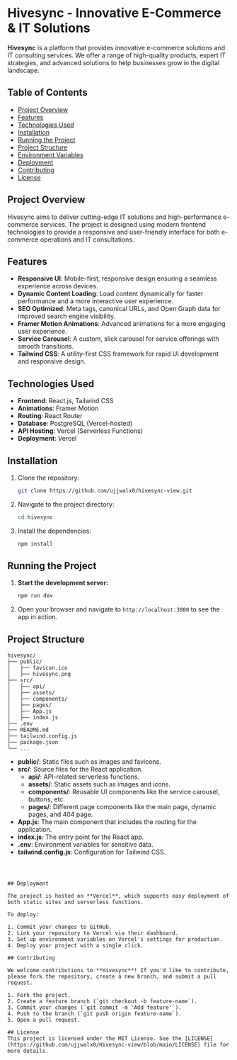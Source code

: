 

# Hivesync - Innovative E-Commerce & IT Solutions

**Hivesync** is a platform that provides innovative e-commerce solutions and IT consulting services. We offer a range of high-quality products, expert IT strategies, and advanced solutions to help businesses grow in the digital landscape.

## Table of Contents

- [Project Overview](#project-overview)
- [Features](#features)
- [Technologies Used](#technologies-used)
- [Installation](#installation)
- [Running the Project](#running-the-project)
- [Project Structure](#project-structure)
- [Environment Variables](#environment-variables)
- [Deployment](#deployment)
- [Contributing](#contributing)
- [License](#license)

## Project Overview

Hivesync aims to deliver cutting-edge IT solutions and high-performance e-commerce services. The project is designed using modern frontend technologies to provide a responsive and user-friendly interface for both e-commerce operations and IT consultations.

## Features

- **Responsive UI**: Mobile-first, responsive design ensuring a seamless experience across devices.
- **Dynamic Content Loading**: Load content dynamically for faster performance and a more interactive user experience.
- **SEO Optimized**: Meta tags, canonical URLs, and Open Graph data for improved search engine visibility.
- **Framer Motion Animations**: Advanced animations for a more engaging user experience.
- **Service Carousel**: A custom, slick carousel for service offerings with smooth transitions.
- **Tailwind CSS**: A utility-first CSS framework for rapid UI development and responsive design.

## Technologies Used

- **Frontend**: React.js, Tailwind CSS
- **Animations**: Framer Motion
- **Routing**: React Router
- **Database**: PostgreSQL (Vercel-hosted)
- **API Hosting**: Vercel (Serverless Functions)
- **Deployment**: Vercel

## Installation

1. Clone the repository:

   ```bash
   git clone https://github.com/ujjwalx0/hivesync-view.git
   ```

2. Navigate to the project directory:

   ```bash
   cd hivesync
   ```

3. Install the dependencies:

   ```bash
   npm install
   ```

## Running the Project

1. **Start the development server:**

   ```bash
   npm run dev
   ```

2. Open your browser and navigate to `http://localhost:3000` to see the app in action.

## Project Structure

```plaintext
hivesync/
├── public/
│   ├── favicon.ico
│   ├── hivesync.png
├── src/
│   ├── api/
│   ├── assets/
│   ├── components/
│   ├── pages/
│   ├── App.js
│   ├── index.js
├── .env
├── README.md
├── tailwind.config.js
├── package.json
└── ...
```

- **public/**: Static files such as images and favicons.
- **src/**: Source files for the React application.
  - **api/**: API-related serverless functions.
  - **assets/**: Static assets such as images and icons.
  - **components/**: Reusable UI components like the service carousel, buttons, etc.
  - **pages/**: Different page components like the main page, dynamic pages, and 404 page.
- **App.js**: The main component that includes the routing for the application.
- **index.js**: The entry point for the React app.
- **.env**: Environment variables for sensitive data.
- **tailwind.config.js**: Configuration for Tailwind CSS.




```



## Deployment

The project is hosted on **Vercel**, which supports easy deployment of both static sites and serverless functions.

To deploy:

1. Commit your changes to GitHub.
2. Link your repository to Vercel via their dashboard.
3. Set up environment variables on Vercel's settings for production.
4. Deploy your project with a single click.

## Contributing

We welcome contributions to **Hivesync**! If you'd like to contribute, please fork the repository, create a new branch, and submit a pull request.

1. Fork the project.
2. Create a feature branch (`git checkout -b feature-name`).
3. Commit your changes (`git commit -m 'Add feature'`).
4. Push to the branch (`git push origin feature-name`).
5. Open a pull request.

## License
This project is licensed under the MIT License. See the [LICENSE](https://github.com/ujjwalx0/Hivesync-view/blob/main/LICENSE) file for more details.


